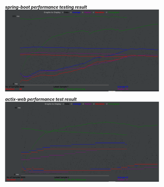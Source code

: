 ***spring-boot performance testing result*** 
![spring boot result](spring-boot-result.png "spring boot result ")

***actix-web performance test result*** 
![actix web result](actix-web-result.png "actix web result ")